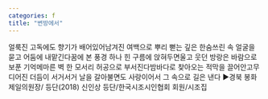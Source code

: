```yaml
---
categories: f
title: "변방에서"
---
```

얼룩진 고독에도 향기가 배어있어남겨진 여백으로 뿌리 뻗는 깊은 한숨쓰린 속 얼굴을 묻고 어둠에 내맡긴다꿈에 본 풍경 하나 힌 구름에 앉혀두면울고 웃던 방랑은 바람으로 보푼 기억메마른 벽 한 모서리 허공으로 부서진다밤바다로 찾아오는 적막을 끌어안고무디어진 더듬이 서거서거 날을 갈아불면도 사랑이어서 그 속으로 길은 낸다 ▶경북 봉화제일의원장/ 등단(2018)  신인상 등단/한국시조시인협회 회원/시조집 